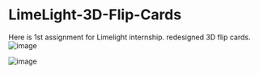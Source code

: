# LimeLight-3D-Flip-Cards
Here is 1st assignment for Limelight internship. 
redesigned 3D flip cards.
![image](https://github.com/user-attachments/assets/55681c8f-6293-43b6-9d87-cbe98e24e66f)

![image](https://github.com/user-attachments/assets/ea6a151a-6f6f-4713-b13e-34f946ea90b8)
